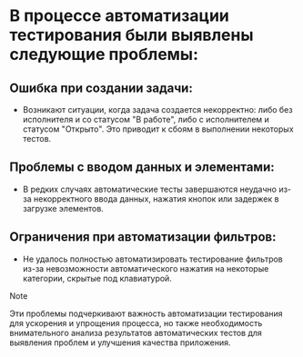 # В процессе автоматизации тестирования были выявлены следующие проблемы:

## Ошибка при создании задачи:
* Возникают ситуации, когда задача создается некорректно: либо без исполнителя и со статусом "В работе", либо с исполнителем и статусом "Открыто". Это приводит к сбоям в выполнении некоторых тестов.

## Проблемы с вводом данных и элементами:
* В редких случаях автоматические тесты завершаются неудачно из-за некорректного ввода данных, нажатия кнопок или задержек в загрузке элементов.

## Ограничения при автоматизации фильтров:
* Не удалось полностью автоматизировать тестирование фильтров из-за невозможности автоматического нажатия на некоторые категории, скрытые под клавиатурой.


>[!NOTE]
>Эти проблемы подчеркивают важность автоматизации тестирования для ускорения и упрощения процесса, но также необходимость внимательного анализа результатов автоматических тестов для выявления проблем и улучшения качества приложения.
